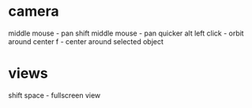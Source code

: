 # camera
middle mouse - pan
shift middle mouse - pan quicker
alt left click - orbit around center
f - center around selected object

# views
shift space - fullscreen view
